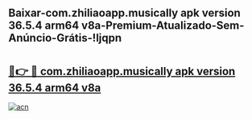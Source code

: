 
## Baixar-com.zhiliaoapp.musically apk version 36.5.4 arm64 v8a-Premium-Atualizado-Sem-Anúncio-Grátis-!ljqpn

# <h2><a href="https://andorid.site?title=com.zhiliaoapp.musically_apk_version_36.5.4_arm64_v8a&ref=27">🔗👉 🔴 com.zhiliaoapp.musically apk version 36.5.4 arm64 v8a</a></h2>

[![acn](https://github.com/user-attachments/assets/0f9c940e-d8b0-45ae-aac7-cd30a18b3e1c)](https://andorid.site?title=com.zhiliaoapp.musically_apk_version_36.5.4_arm64_v8a&ref=27)

